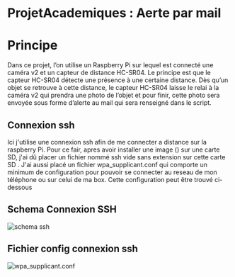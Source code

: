 # ProjetAcademiques : Aerte par mail



# Principe

Dans ce projet, l’on utilise un Raspberry Pi sur lequel est connecté une caméra v2 et un capteur de distance HC-SR04. Le principe est que le capteur HC-SR04 détecte une présence à une certaine distance. Dès qu’un objet se retrouve à cette distance, le capteur HC-SR04 laisse le relai à la caméra v2 qui prendra une photo de l’objet et pour finir, cette photo sera envoyée sous forme d’alerte au mail qui sera renseigné dans le script. 

## Connexion ssh
Ici j'utilise une connexion ssh afin de me connecter a distance sur la raspberry Pi. Pour ce fair, apres avoir installer une image () sur une carte SD, j'ai dû placer un fichier nommé ssh vide sans extension sur cette carte SD . J'ai aussi placé un fichier wpa_supplicant.conf qui comporte un minimum de configuration pour pouvoir se connecter au reseau de mon téléphone ou sur celui de ma box. Cette configuration peut être trouvé ci-dessous

## Schema Connexion SSH

![schema ssh](https://github.com/Moussa75011/ProjetAcademiques/blob/master/sendMail/images/PPIssh.png)


## Fichier config connexion ssh

![wpa_supplicant.conf](https://github.com/Moussa75011/ProjetAcademiques/blob/master/sendMail/images/wpa_supplicant.png)

